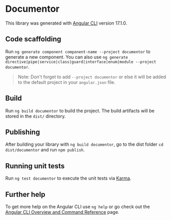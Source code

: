 # Documentor

This library was generated with [Angular CLI](https://github.com/angular/angular-cli) version 17.1.0.

## Code scaffolding

Run `ng generate component component-name --project documentor` to generate a new component. You can also use `ng generate directive|pipe|service|class|guard|interface|enum|module --project documentor`.
> Note: Don't forget to add `--project documentor` or else it will be added to the default project in your `angular.json` file. 

## Build

Run `ng build documentor` to build the project. The build artifacts will be stored in the `dist/` directory.

## Publishing

After building your library with `ng build documentor`, go to the dist folder `cd dist/documentor` and run `npm publish`.

## Running unit tests

Run `ng test documentor` to execute the unit tests via [Karma](https://karma-runner.github.io).

## Further help

To get more help on the Angular CLI use `ng help` or go check out the [Angular CLI Overview and Command Reference](https://angular.io/cli) page.
